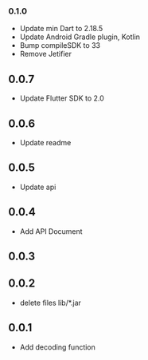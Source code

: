 ### 0.1.0

* Update min Dart to 2.18.5
* Update Android Gradle plugin, Kotlin
* Bump compileSDK to 33
* Remove Jetifier

## 0.0.7

* Update Flutter SDK to 2.0

## 0.0.6

* Update readme

## 0.0.5

* Update api

## 0.0.4

* Add API Document

## 0.0.3

## 0.0.2

* delete files lib/*.jar

## 0.0.1

* Add decoding function

